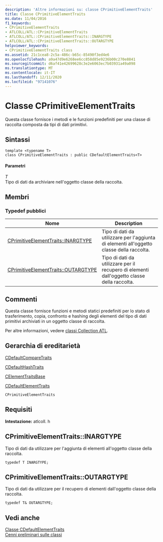 ```yaml
---
description: 'Altre informazioni su: classe CPrimitiveElementTraits'
title: Classe CPrimitiveElementTraits
ms.date: 11/04/2016
f1_keywords:
- CPrimitiveElementTraits
- ATLCOLL/ATL::CPrimitiveElementTraits
- ATLCOLL/ATL::CPrimitiveElementTraits::INARGTYPE
- ATLCOLL/ATL::CPrimitiveElementTraits::OUTARGTYPE
helpviewer_keywords:
- CPrimitiveElementTraits class
ms.assetid: 21c1cea8-2c5a-486c-b65c-85490f3ed4e6
ms.openlocfilehash: a9a47d9e6268ee6cc858d85e9236b00c270e8841
ms.sourcegitcommit: d6af41e42699628c3e2e6063ec7b03931a49a098
ms.translationtype: MT
ms.contentlocale: it-IT
ms.lasthandoff: 12/11/2020
ms.locfileid: "97141076"
---
```

# <a name="cprimitiveelementtraits-class"></a>Classe CPrimitiveElementTraits

Questa classe fornisce i metodi e le funzioni predefiniti per una classe di raccolta composta da tipi di dati primitivi.

## <a name="syntax"></a>Sintassi

```
template <typename T>
class CPrimitiveElementTraits : public CDefaultElementTraits<T>
```

#### <a name="parameters"></a>Parametri

*T*<br/>
Tipo di dati da archiviare nell'oggetto classe della raccolta.

## <a name="members"></a>Membri

### <a name="public-typedefs"></a>Typedef pubblici

|Nome|Description|
|----------|-----------------|
|[CPrimitiveElementTraits::INARGTYPE](#inargtype)|Tipo di dati da utilizzare per l'aggiunta di elementi all'oggetto classe della raccolta.|
|[CPrimitiveElementTraits::OUTARGTYPE](#outargtype)|Tipo di dati da utilizzare per il recupero di elementi dall'oggetto classe della raccolta.|

## <a name="remarks"></a>Commenti

Questa classe fornisce funzioni e metodi statici predefiniti per lo stato di trasferimento, copia, confronto e hashing degli elementi del tipo di dati primitivi archiviati in un oggetto classe di raccolta.

Per altre informazioni, vedere [classi Collection ATL](../../atl/atl-collection-classes.md).

## <a name="inheritance-hierarchy"></a>Gerarchia di ereditarietà

[CDefaultCompareTraits](../../atl/reference/cdefaultcomparetraits-class.md)

[CDefaultHashTraits](../../atl/reference/cdefaulthashtraits-class.md)

[CElementTraitsBase](../../atl/reference/celementtraitsbase-class.md)

[CDefaultElementTraits](../../atl/reference/cdefaultelementtraits-class.md)

`CPrimitiveElementTraits`

## <a name="requirements"></a>Requisiti

**Intestazione:** atlcoll. h

## <a name="cprimitiveelementtraitsinargtype"></a><a name="inargtype"></a> CPrimitiveElementTraits::INARGTYPE

Tipo di dati da utilizzare per l'aggiunta di elementi all'oggetto classe della raccolta.

```
typedef T INARGTYPE;
```

## <a name="cprimitiveelementtraitsoutargtype"></a><a name="outargtype"></a> CPrimitiveElementTraits::OUTARGTYPE

Tipo di dati da utilizzare per il recupero di elementi dall'oggetto classe della raccolta.

```
typedef T& OUTARGTYPE;
```

## <a name="see-also"></a>Vedi anche

[Classe CDefaultElementTraits](../../atl/reference/cdefaultelementtraits-class.md)<br/>
[Cenni preliminari sulle classi](../../atl/atl-class-overview.md)

